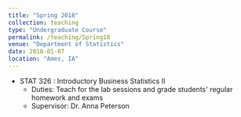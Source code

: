 ```yaml
---
title: "Spring 2018"
collection: teaching
type: "Undergraduate Course"
permalink: /teaching/Spring18
venue: "Department of Statistics"
date: 2018-01-07
location: "Ames, IA"
---
```


* STAT 326 : Introductory Business Statistics II
  * Duties: Teach for the lab sessions and grade students' regular homework and exams
  * Supervisor: Dr. Anna Peterson 
